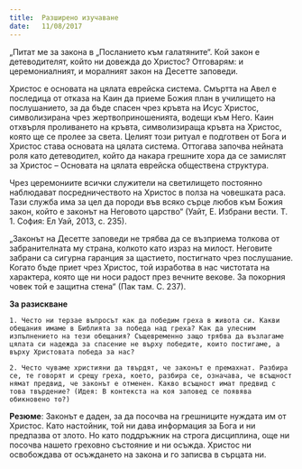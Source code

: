 ```yaml
---
title:  Разширено изучаване
date:   11/08/2017
---
```


„Питат ме за закона в „Посланието към галатяните“. Кой закон е детеводителят, който ни довежда до Христос? Отговарям: и церемониалният, и моралният закон на Десетте заповеди.

Христос е основата на цялата еврейска система. Смъртта на Авел е последица от отказа на Каин да приеме Божия план в училището на послушанието, за да бъде спасен чрез кръвта на Исус Христос, символизирана чрез жертвоприношенията, водещи към Него. Каин отхвърля проливането на кръвта, символизираща кръвта на Христос, която ще се пролее за света. Целият този ритуал е подготвен от Бога и Христос става основата на цялата система. Оттогава започва нейната роля като детеводител, който да накара грешните хора да се замислят за Христос – Основата на цялата еврейска обществена структура.

Чрез церемониите всички служители на светилището постоянно наблюдават посредничеството на Христос в полза на човешката раса. Тази служба има за цел да породи във всяко сърце любов към Божия закон, който е законът на Неговото царство“ (Уайт, Е. Избрани вести. Т. 1. София: Ел Уай, 2013, с. 235).

„Законът на Десетте заповеди не трябва да се възприема толкова от забранителната му страна, колкото като израз на милост. Неговите забрани са сигурна гаранция за щастието, постигнато чрез послушание. Когато бъде приет чрез Христос, той изработва в нас чистотата на характера, която ще ни носи радост през вечните векове. За покорния човек той е защитна стена“ (Пак там. С. 237).

**За разискване**

`1. Често ни терзае въпросът как да победим греха в живота си. Какви обещания имаме в Библията за победа над греха? Как да улесним изпълнението на тези обещания? Същевременно защо трябва да възлагаме цялата си надежда за спасение не върху победите, които постигаме, а върху Христовата победа за нас?`

`2. Често чуваме християни да твърдят, че законът е премахнат. Разбира се, те говорят и срещу греха, което, разбира се, означава, че всъщност нямат предвид, че законът е отменен. Какво всъщност имат предвид с това твърдение? (Идея: В контекста на коя заповед се появява обикновено то?)`

**Резюме**: Законът е даден, за да посочва на грешниците нуждата им от Христос. Като настойник, той ни дава информация за Бога и ни предпазва от злото. Но като поддръжник на строга дисциплина, още ни посочва нашето греховно състояние и ни осъжда. Христос ни освобождава от осъждането на закона и го записва в сърцата ни.
